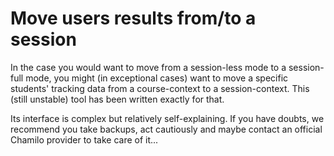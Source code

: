 # Move users results from/to a session

In the case you would want to move from a session-less mode to a session-full mode, you might \(in exceptional cases\) want to move a specific students' tracking data from a course-context to a session-context. This \(still unstable\) tool has been written exactly for that.

Its interface is complex but relatively self-explaining. If you have doubts, we recommend you take backups, act cautiously and maybe contact an official Chamilo provider to take care of it...


